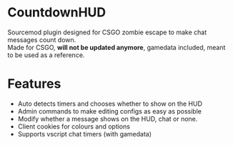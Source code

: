 # CountdownHUD
Sourcemod plugin designed for CSGO zombie escape to make chat messages count down.  
Made for CSGO, **will not be updated anymore**, gamedata included, meant to be used as a reference.  
#  Features
- Auto detects timers and chooses whether to show on the HUD
- Admin commands to make editing configs as easy as possible  
- Modify whether a message shows on the HUD, chat or none.
- Client cookies for colours and options  
- Supports vscript chat timers (with gamedata)
